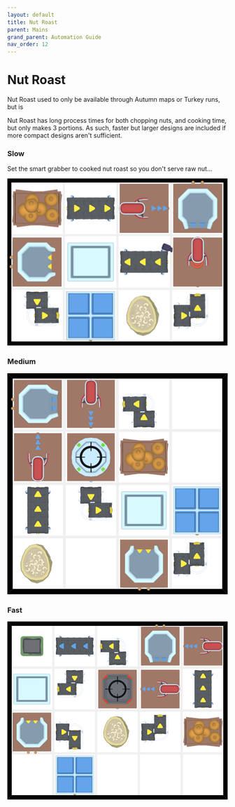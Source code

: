 ```yaml
---
layout: default
title: Nut Roast
parent: Mains
grand_parent: Automation Guide
nav_order: 12
---
```

# Nut Roast

Nut Roast used to only be available through Autumn maps or Turkey runs, but is 

Nut Roast has long process times for both chopping nuts, and cooking time, but only makes 3 portions. As such, faster but larger designs are included if more compact designs aren't sufficient. 

### Slow
Set the smart grabber to cooked nut roast so you don't serve raw nut...

![nut_roast_slow.png](</assets/images/guide/mains/nut_roast/nut_roast_slow.png>)
### Medium
![nut_roast_mid.png](</assets/images/guide/mains/nut_roast/nut_roast_mid.png>)
### Fast
![nut_roast_fast.png](</assets/images/guide/mains/nut_roast/nut_roast_fast.png>)